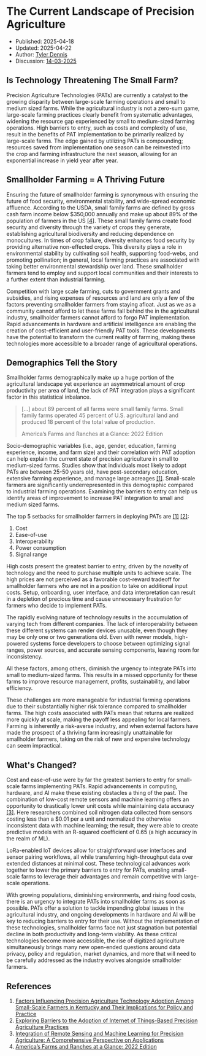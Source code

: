 # The Current Landscape of Precision Agriculture
- Published: 2025-04-18
- Updated: 2025-04-22
- Author: [Tyler Dennis](https://tylrdnns.substack.com/)
- Discussion: [14-03-2025](https://plantos.discourse.group/t/this-week-14-03-2025/11)

## Is Technology Threatening The Small Farm?
Precision Agriculture Technologies (PATs) are currently a catalyst to the growing disparity between large-scale farming operations and small to medium sized farms. While the agricultural industry is not a zero-sum game, large-scale farming practices clearly benefit from systematic advantages, widening the resource gap experienced by small to medium-sized farming operations. High barriers to entry, such as costs and complexity of use, result in the benefits of PAT implementation to be primarily realized by large-scale farms. The edge gained by utilizing PATs is compounding; resources saved from implementation one season can be reinvested into the crop and farming infrastructure the next season, allowing for an exponential increase in yield year after year. 

## Smallholder Farming = A Thriving Future
Ensuring the future of smallholder farming is synonymous with ensuring the future of food security, environmental stability, and wide-spread economic affluence. According to the USDA, small family farms are defined by gross cash farm income below $350,000 annually and make up about 89% of the population of farmers in the US [[4]](https://www.ers.usda.gov/publications/pub-details?pubid=105387). These small family farms create food security and diversity through the variety of crops they generate, establishing agricultural biodiversity and reducing dependence on monocultures. In times of crop failure, diversity enhances food security by providing alternative non-effected crops. This diversity plays a role in environmental stability by cultivating soil health, supporting food-webs, and promoting pollination; in general, local farming practices are associated with taking better environmental stewardship over land. These smallholder farmers tend to employ and support local communities and their interests to a further extent than industrial farming.

Competition with large scale farming, cuts to government grants and subsidies, and rising expenses of resources and land are only a few of the factors preventing smallholder farmers from staying afloat. Just as we as a community cannot afford to let these farms fall behind the in the agricultural industry, smallholder farmers cannot afford to forgo PAT implementation. Rapid advancements in hardware and artificial intelligence are enabling the creation of cost-efficient and user-friendly PAT tools. These developments have the potential to transform the current reality of farming, making these technologies more accessible to a broader range of agricultural operations.

## Demographics Tell the Story
Smallholder farms demographically make up a huge portion of the agricultural landscape yet experience an asymmetrical amount of crop productivity per area of land, the lack of PAT integration plays a significant factor in this statistical inbalance.
> [...] about 89 percent of all farms were small family farms. Small family farms operated 45 percent of U.S. agricultural land and produced 18 percent of the total value of production.
> 
> America’s Farms and Ranches at a Glance: 2022 Edition

Socio-demographic variables (i.e., age, gender, education, farming experience, income, and farm size) and their correlation with PAT adoption can help explain the current state of precision agriculture in small to medium-sized farms. Studies show that individuals most likely to adopt PATs are between 25-50 years old, have post-secondary education, extensive farming experience, and manage large acreages [[1]](https://www.mdpi.com/2077-0472/15/2/177). Small-scale farmers are significantly underrepresented in this demographic compared to industrial farming operations. Examining the barriers to entry can help us identify areas of improvement to increase PAT integration to small and medium sized farms.

The top 5 setbacks for smallholder farmers in deploying PATs are [[1]](https://www.mdpi.com/2077-0472/15/2/177) [[2]](https://www.mdpi.com/2077-0472/13/1/163):
1. Cost
2. Ease-of-use
3. Interoperability
4. Power consumption
5. Signal range

High costs present the greatest barrier to entry, driven by the novelty of technology and the need to purchase multiple units to achieve scale. The high prices are not perceived as a favorable cost-reward tradeoff for smallholder farmers who are not in a position to take on additional input costs. Setup, onboarding, user interface, and data interpretation can result in a depletion of precious time and cause unnecessary frustration for farmers who decide to implement PATs.

The rapidly evolving nature of technology results in the accumulation of varying tech from different companies. The lack of interoperability between these different systems can render devices unusable, even though they may be only one or two generations old. Even with newer models, high-powered systems force developers to choose between optimizing signal ranges, power sources, and accurate sensing components, leaving room for inconsistency.

All these factors, among others, diminish the urgency to integrate PATs into small to medium-sized farms. This results in a missed opportunity for these farms to improve resource management, profits, sustainability, and labor efficiency.

These challenges are more manageable for industrial farming operations due to their substantially higher risk tolerance compared to smallholder farms. The high costs associated with PATs mean that returns are realized more quickly at scale, making the payoff less appealing for local farmers. Farming is inherently a risk-averse industry, and when external factors have made the prospect of a thriving farm increasingly unattainable for smallholder farmers, taking on the risk of new and expensive technology can seem impractical.

## What's Changed?
Cost and ease-of-use were by far the greatest barriers to entry for small-scale farms implementing PATs. Rapid advancements in computing, hardware, and AI make these existing obstacles a thing of the past. The combination of low-cost remote sensors and machine learning offers an opportunity to drastically lower unit costs while maintaining data accuracy [[3]](https://www.mdpi.com/2073-4395/14/9/1975). Here researchers combined soil nitrogen data collected from sensors costing less than a $0.01 per a unit and normalized the otherwise inconsistent data with machine learning; the result, they were able to create predictive models with an R-squared coefficient of 0.65 (a high accuracy in the realm of ML).

LoRa-enabled IoT devices allow for straightforward user interfaces and sensor pairing workflows, all while transferring high-throughput data over extended distances at minimal cost. These technological advances work together to lower the primary barriers to entry for PATs, enabling small-scale farms to leverage their advantages and remain competitive with large-scale operations.

With growing populations, diminishing environments, and rising food costs, there is an urgency to integrate PATs into smallholder farms as soon as possible. PATs offer a solution to tackle impending global issues in the agricultural industry, and ongoing developments in hardware and AI will be key to reducing barriers to entry for their use. Without the implementation of these technologies, smallholder farms face not just stagnation but potential decline in both productivity and long-term viability. As these critical technologies become more accessible, the rise of digitized agriculture simultaneously brings many new open-ended questions around data privacy, policy and regulation, market dynamics, and more that will need to be carefully addressed as the industry evolves alongside smallholder farmers.

## References
1. [Factors Influencing Precision Agriculture Technology Adoption Among Small-Scale Farmers in Kentucky and Their Implications for Policy and Practice](https://www.mdpi.com/2077-0472/15/2/177)
2. [Exploring Barriers to the Adoption of Internet of Things-Based Precision Agriculture Practices](https://www.mdpi.com/2077-0472/13/1/163)
3. [Integration of Remote Sensing and Machine Learning for Precision Agriculture: A Comprehensive Perspective on Applications](https://www.mdpi.com/2073-4395/14/9/1975)
4. [America’s Farms and Ranches at a Glance: 2022 Edition](https://www.ers.usda.gov/publications/pub-details?pubid=105387)

